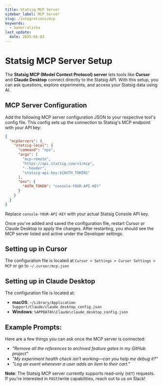 ```yaml
---
title: Statsig MCP Server
sidebar_label: MCP Server
slug: /integrations/mcp
keywords:
  - owner:alisha
last_update:
  date: 2025-06-03
---
```


# Statsig MCP Server Setup

The **Statsig MCP (Model Context Protocol) server** lets tools like **Cursor** and **Claude Desktop** connect directly to the Statsig API. With this setup, you can ask questions, explore experiments, and access your Statsig data using AI.

## MCP Server Configuration

Add the following MCP server configuration JSON to your respective tool's config file. This config sets up the connection to Statsig's MCP endpoint with your API key:

```json
{
  "mcpServers": {
    "statsig-local": {
      "command": "npx",
      "args": [
        "mcp-remote",
        "https://api.statsig.com/v1/mcp",
        "--header",
        "statsig-api-key:${AUTH_TOKEN}"
      ],
      "env": {
        "AUTH_TOKEN": "console-YOUR-API-KEY"
      }
    }
  }
}
```

Replace `console-YOUR-API-KEY` with your actual Statsig Console API key.

Once you've added and saved the configuration file, restart Cursor or Claude Desktop to apply the changes. After restarting, you should see the MCP server listed and active under the Developer settings.

## **Setting up in Cursor**

The configuration file is located at `Cursor > Settings > Cursor Settings > MCP`
or go to `~/.cursor/mcp.json`

## **Setting up in Claude Desktop**

The configuration file is located at:

- **macOS**: `~/Library/Application Support/Claude/claude_desktop_config.json`
- **Windows**: `%APPDATA%\Claude\claude_desktop_config.json`

## **Example Prompts:**

Here are a few things you can ask once the MCP server is connected:

- _"Remove all the references to archived feature gates in my GitHub project"_
- _"My experiment health check isn’t working—can you help me debug it?"_
- _"Log an event whenever a user adds an item to their cart."_

**Note**: The Statsig MCP server currently supports read-only (`GET`) requests. If you're interested in `POST`/write capabilities, reach out to us on Slack!
